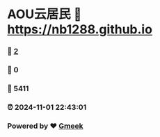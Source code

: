 # AOU云居民 :link: https://nb1288.github.io 
### :page_facing_up: [2](https://nb1288.github.io/tag.html) 
### :speech_balloon: 0 
### :hibiscus: 5411 
### :alarm_clock: 2024-11-01 22:43:01 
### Powered by :heart: [Gmeek](https://github.com/Meekdai/Gmeek)
